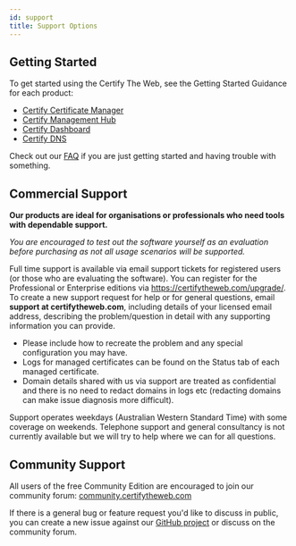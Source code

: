 ```yaml
---
id: support
title: Support Options
---
```


## Getting Started

To get started using the Certify The Web, see the Getting Started Guidance for each product:
- [Certify Certificate Manager](intro.md)
- [Certify Management Hub](hub/index.md)
- [Certify Dashboard](dashboard/index.md)
- [Certify DNS](dns/providers/certifydns)

Check out our [FAQ](faq.md) if you are just getting started and having trouble with something.

## Commercial Support

**Our products are ideal for organisations or professionals who need tools with dependable support.**

_You are encouraged to test out the software yourself as an evaluation before purchasing as not all usage scenarios will be supported._

Full time support is available via email support tickets for registered users (or those who are evaluating the software). You can register for the Professional or Enterprise editions via https://certifytheweb.com/upgrade/. To create a new support request for help or for general questions, email **support at certifytheweb.com**, including details of your licensed email address, describing the problem/question in detail with any supporting information you can provide.

- Please include how to recreate the problem and any special configuration you may have. 
- Logs for managed certificates can be found on the Status tab of each managed certificate. 
- Domain details shared with us via support are treated as confidential and there is no need to redact domains in logs etc (redacting domains can make issue diagnosis more difficult).

Support operates weekdays (Australian Western Standard Time) with some coverage on weekends. Telephone support and general consultancy is not currently available but we will try to help where we can for all questions.

## Community Support
All users of the free Community Edition are encouraged to join our community forum: <a href="https://community.certifytheweb.com" target="_blank">community.certifytheweb.com</a>

If there is a general bug or feature request you'd like to discuss in public, you can create a new issue against our <a href="https://github.com/webprofusion/certify/issues" target="_blank">GitHub project</a> or discuss on the community forum.



